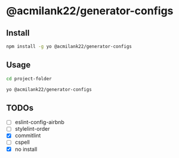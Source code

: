 # @acmilank22/generator-configs

## Install

```bash
npm install -g yo @acmilank22/generator-configs
```

## Usage

```bash
cd project-folder

yo @acmilank22/generator-configs
```

## TODOs

- [ ] eslint-config-airbnb
- [ ] stylelint-order
- [x] commitlint
- [ ] cspell
- [x] no install
